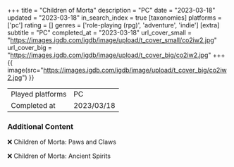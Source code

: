 +++
title = "Children of Morta"
description = "PC"
date = "2023-03-18"
updated = "2023-03-18"
in_search_index = true
[taxonomies]
platforms = ['pc']
rating = []
genres = ['role-playing (rpg)', 'adventure', 'indie']
[extra]
subtitle = "PC"
completed_at = "2023-03-18"
url_cover_small = "https://images.igdb.com/igdb/image/upload/t_cover_small/co2iw2.jpg"
url_cover_big = "https://images.igdb.com/igdb/image/upload/t_cover_big/co2iw2.jpg"
+++
{{ image(src="https://images.igdb.com/igdb/image/upload/t_cover_big/co2iw2.jpg") }}

|              |            |
| ------------ | ---------- |
| Played platforms    | PC |
| Completed at | 2023/03/18 |



### Additional Content


❌ Children of Morta: Paws and Claws

❌ Children of Morta: Ancient Spirits
